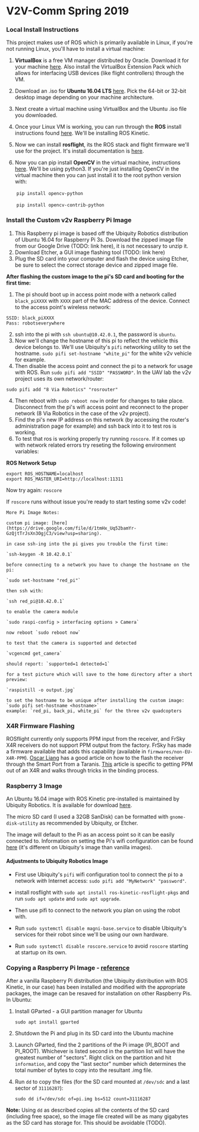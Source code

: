 # V2V-Comm Spring 2019

### Local Install Instructions

This project makes use of ROS which is primarily available in Linux, if you're not running Linux, you'll have to install a virtual machine:

1. **VirtualBox** is a free VM manager distributed by Oracle. Download it for your machine [here](https://www.virtualbox.org/wiki/Downloads). Also install the VirtualBox Extension Pack which allows for interfacing USB devices (like flight controllers) through the VM.

2. Download an .iso for **Ubuntu 16.04 LTS** [here](http://releases.ubuntu.com/16.04/). Pick the 64-bit or 32-bit desktop image depending on your machine architecture.

3. Next create a virtual machine using VirtualBox and the Ubuntu .iso file you downloaded.

4. Once your Linux VM is working, you can run through the **ROS** install instructions found [here](http://wiki.ros.org/kinetic/Installation/Ubuntu). We'll be installing ROS Kinetic.

5. Now we can install **rosflight**, its the ROS stack and flight firmware we'll use for the project. It's install documentation is [here](http://docs.rosflight.org/en/latest/user-guide/ros-setup/).

6. Now you can pip install **OpenCV** in the virtual machine, instructions [here](https://www.pyimagesearch.com/2018/09/19/pip-install-opencv/). We'll be using python3. If you're just installing OpenCV in the virtual machine then you can just install it to the root python version with:

   ​	`pip install opencv-python` 

   ​	`pip install opencv-contrib-python`

### Install the Custom v2v Raspberry Pi Image

1. This Raspberry pi image is based off the Ubiquity Robotics distribution of Ubuntu 16.04 for Raspberry Pi 3s. Download the zipped image file from our Google Drive (TODO: link here), it is not necessary to unzip it.
2. Download Etcher, a GUI image flashing tool (TODO: link here)
3. Plug the SD card into your computer and flash the device using Etcher, be sure to select the correct storage device and zipped image file.

**After flashing the custom image to the pi's SD card and booting for the first time:**

1. The pi should boot up in access point mode with a network called `black_piXXXX` with `XXXX` part of the MAC address of the device. Connect to the access point's wireless network:

```
SSID: black_piXXXX
Pass: robotseverywhere
```

2. ssh into the pi with `ssh ubuntu@10.42.0.1`, the password is `ubuntu`.
3. Now we'll change the hostname of this pi to reflect the vehicle this device belongs to. We'll use Ubiquity's `pifi` networking utility to set the hostname. `sudo pifi set-hostname "white_pi"` for the white v2v vehicle for example.
4. Then disable the access point and connect the pi to a network for usage with ROS. Run `sudo pifi add "SSID" "PASSWORD"`. In the UAV lab the v2v project uses its own network/router:

```
sudo pifi add "8 Via Robotics" "rosrouter"
```

4. Then reboot with `sudo reboot now` in order for changes to take place. Disconnect from the pi's wifi access point and reconnect to the proper network (8 Via Robotics in the case of the v2v project).
5. Find the pi's new IP address on this network (by accessing the router's administration page for example) and ssh back into it to test ros is working.
6. To test that ros is working properly try running `roscore`. If it comes up with network related errors try reseting the following environment variables:

**ROS Network Setup**

```
export ROS_HOSTNAME=localhost
export ROS_MASTER_URI=http://localhost:11311
```

Now try again: `roscore`

If `roscore` runs without issue you're ready to start testing some v2v code!

```
More Pi Image Notes:

custom pi image: [here](https://drive.google.com/file/d/1tmHx_Uq52bamYr-GzQjtTrJsXn3OgjC3/view?usp=sharing).

in case ssh-ing into the pi gives you trouble the first time:

`ssh-keygen -R 10.42.0.1`

before connecting to a network you have to change the hostname on the pi:

`sudo set-hostname "red_pi"`

then ssh with:

`ssh red_pi@10.42.0.1`

to enable the camera module

`sudo raspi-config > interfacing options > Camera`

now reboot `sudo reboot now`

to test that the camera is supported and detected

`vcgencmd get_camera`

should report: `supported=1 detected=1`

for a test picture which will save to the home directory after a short preview:

`raspistill -o output.jpg`

to set the hostname to be unique after installing the custom image: `sudo pifi set-hostname <hostname>`
example: `red_pi, back_pi, white_pi` for the three v2v quadcopters
```

### X4R Firmware Flashing
ROSflight currently only supports PPM input from the receiver, and FrSky X4R receivers do not support PPM output from the factory. FrSky has made a firmware available that adds this capability (available in ```firmwares/non-EU-X4R-PPM```). [Oscar Liang](https://oscarliang.com/flash-frsky-rx-firmware/) has a good article on how to the flash the receiver through the Smart Port from a Taranis. [This](https://quadmeup.com/ppm-output-on-frsky-x4r-and-x4r-sb-receivers/) article is specific to getting PPM out of an X4R and walks through tricks in the binding process.

### Raspberry 3 Image
An Ubuntu 16.04 image with ROS Kinetic pre-installed is maintained by Ubiquity Robotics. It is available for download [here](https://downloads.ubiquityrobotics.com/pi.html).

The micro SD card (I used a 32GB SanDisk) can be formatted with ```gnome-disk-utility``` as recommended by Ubiquity, or Etcher.

The image will default to the Pi as an access point so it can be easily connected to. Information on setting the Pi's wifi configuration can be found [here](https://learn.ubiquityrobotics.com/connect_network) (it's different on Ubiquity's image than vanilla images).

#### Adjustments to Ubiquity Robotics Image

* First use Ubiquity's `pifi` wifi configuration tool to connect the pi to a network *with* Internet access: `sudo pifi add "MyNetwork" "password"`.
* install rosflight with `sudo apt install ros-kinetic-rosflight-pkgs` and run `sudo apt update` and `sudo apt upgrade`.
* Then use pifi to connect to the network you plan on using the robot with.

* Run `sudo systemctl disable magni-base.service` to disable Ubiquity's services for their robot since we'll be using our own hardware.
* Run `sudo systemctl disable roscore.service` to avoid `roscore` starting at startup on its own.

### Copying a Raspberry Pi Image - [reference](https://raspberrypi.stackexchange.com/questions/311/how-do-i-backup-my-raspberry-pi)
After a vanilla Raspberry Pi distribution (the Ubiquity distribution with ROS Kinetic, in our case) has been installed and modified with the appropriate packages, the image can be resaved for installation on other Raspberry Pis. In Ubuntu:
1. Install GParted - a GUI partition manager for Ubuntu

   `sudo apt install gparted`

2. Shutdown the Pi and plug in its SD card into the Ubuntu machine

3. Launch GParted, find the 2 partitions of the Pi image (PI_BOOT and PI_ROOT). Whichever is listed second in the partition list will have the greatest number of "sectors". Right click on the partition and hit `information`, and copy the "last sector" number which determines the total number of bytes to copy into the resultant .img file.

4. Run `dd` to copy the files (for the SD card mounted at `/dev/sdc` and a last sector of `31116287`):

   `sudo dd if=/dev/sdc of=pi.img bs=512 count=31116287`

**Note:** Using `dd` as described copies all the contents of the SD card (including free space), so the image file created will be as many gigabytes as the SD card has storage for. This should be avoidable (TODO).